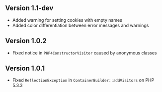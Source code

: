 ## Version 1.1-dev
* Added warning for setting cookies with empty names
* Added color differentiation between error messages and warnings  

## Version 1.0.2
* Fixed notice in ```PHP4ConstructorVisitor``` caused by anonymous classes

## Version 1.0.1
* Fixed ```ReflectionException``` in ```ContainerBuilder::addVisitors``` on PHP 5.3.3
